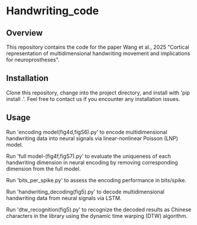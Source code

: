 # Handwriting_code
## Overview
This repository contains the code for the paper Wang et al., 2025 "Cortical representation of multidimensional handwriting movement and implications for neuroprostheses".

## Installation
Clone this repository, change into the project directory, and install with 'pip install .'. Feel free to contact us if you encounter any installation issues.

## Usage
Run 'encoding model(fig4d,figS6).py' to encode multidimensional handwriting data into neural signals via linear-nonlinear Poisson (LNP) model.

Run 'full model-(fig4f,figS7).py' to evaluate the uniqueness of each handwriting dimension in neural encoding by removing corresponding dimension from the full model.

Run 'bits_per_spike.py' to assess the encoding performance in bits/spike.

Run 'handwriting_decoding(fig5).py' to decode multidimensional handwriting data from neural signals via LSTM.

Run 'dtw_recognition(fig5).py' to recognize the decoded results as Chinese characters in the library using the dynamic time warping (DTW) algorithm.


